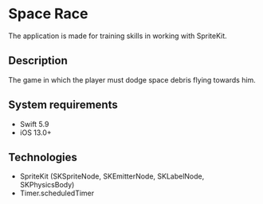 # Space Race
The application is made for training skills in working with SpriteKit.
## Description
The game in which the player must dodge space debris flying towards him.
## System requirements
* Swift 5.9
* iOS 13.0+
## Technologies
* SpriteKit (SKSpriteNode, SKEmitterNode, SKLabelNode, SKPhysicsBody)
* Timer.scheduledTimer
